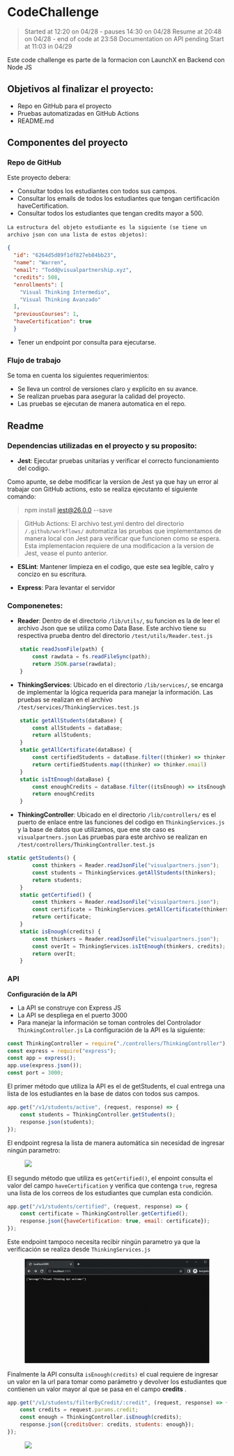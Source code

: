 # CodeChallenge
> Started at 12:20 on 04/28 - pauses 14:30 on 04/28
> Resume at 20:48 on 04/28 - end of code at 23:58
> Documentation on API pending Start at 11:03 in 04/29

Este code challenge es parte de la formacion con LaunchX en Backend con Node JS

## Objetivos al finalizar el proyecto:
- Repo en GitHub para el proyecto
- Pruebas automatizadas en GitHub Actions
- README.md

## Componentes del proyecto
###  Repo de GitHub
Este proyecto debera:
- Consultar todos los estudiantes con todos sus campos.
- Consultar los emails de todos los estudiantes que tengan certificación haveCertification.
- Consultar todos los estudiantes que tengan credits mayor a 500.

`` La estructura del objeto estudiante es la siguiente (se tiene un archivo json con una lista de estos objetos): ``
```json
{
  "id": "6264d5d89f1df827eb84bb23",
  "name": "Warren",
  "email": "Todd@visualpartnership.xyz",
  "credits": 508,
  "enrollments": [
    "Visual Thinking Intermedio",
    "Visual Thinking Avanzado"
  ],
  "previousCourses": 1,
  "haveCertification": true
  }
```

- Tener un endpoint por consulta para ejecutarse.

### Flujo de trabajo
Se toma en cuenta los siguientes requerimientos:
- Se lleva un control de versiones claro y explicito en su avance.
- Se realizan pruebas para asegurar la calidad del proyecto.
- Las pruebas se ejecutan de manera automatica en el repo.

## Readme
### Dependencias utilizadas en el proyecto y su proposito:
- **Jest**: Ejecutar pruebas unitarias y verificar el correcto funcionamiento del codigo.

 Como apunte, se debe modificar la version de Jest ya que hay un error al trabajar con GitHub actions, esto se realiza ejecutanto el siguiente comando:
 >npm install jest@26.0.0 --save

 >GitHub Actions: El archivo test.yml dentro del directorio ``/.github/workflows/`` automatiza las pruebas que implementamos de manera local con Jest para verificar que funcionen como se espera. Esta implementacion requiere de 
 una modificacion a la version de Jest, vease el punto anterior.

 - **ESLint**: Mantener limpieza en el codigo, que este sea legible, calro y concizo en su escritura.

 - **Express**: Para levantar el servidor

### Componenetes:

- **Reader**: Dentro de el directorio ``/lib/utils/``, su funcion es la de leer el archivo Json que se utiliza como Data Base. Este archivo tiene su respectiva prueba dentro del directorio ``/test/utils/Reader.test.js``

```javascript
    static readJsonFile(path) {
        const rawdata = fs.readFileSync(path);
        return JSON.parse(rawdata);
    }
```

- **ThinkingServices**: Ubicado en el directorio ``/lib/services/``, se encarga de implementar la lógica requerida para manejar la información. Las pruebas se realizan en el archivo ``/test/services/ThinkingServices.test.js``

```javascript
    static getAllStudents(dataBase) {
        const allStudents = dataBase;
        return allStudents;
    }
    static getAllCertificate(dataBase) {
        const certifiedStudents = dataBase.filter((thinker) => thinker.haveCertification === true);
        return certifiedStudents.map((thinker) => thinker.email)
    }
    static isItEnough(dataBase) {
        const enoughCredits = dataBase.filter((itsEnough) => itsEnough.credits > 500);
        return enoughCredits
    }
```

- **ThinkingController**: Ubicado en el directorio ``/lib/controllers/`` es el puerto de enlace entre las funciones del codigo en ``ThinkingServices.js`` y la base de datos que utilizamos, que ene ste caso es ``visualpartners.json``
Las pruebas para este archivo se realizan en ``/test/controllers/ThinkingController.test.js``

```javascript
static getStudents() {
        const thinkers = Reader.readJsonFile("visualpartners.json");
        const students = ThinkingServices.getAllStudents(thinkers);
        return students;
    }
    static getCertified() {
        const thinkers = Reader.readJsonFile("visualpartners.json");
        const certificate = ThinkingServices.getAllCertificate(thinkers);
        return certificate;
    }
    static isEnough(credits) {
        const thinkers = Reader.readJsonFile("visualpartners.json");
        const overIt = ThinkingServices.isItEnough(thinkers, credits);
        return overIt;
    }
```

### API
**Configuración de la API**
- La API se construye con Express JS
- La API se despliega en el puerto 3000
- Para manejar la información se toman controles del Controlador ``ThinkingController.js``
La configuración de la API es la siguiente: 

```javascript
const ThinkingController = require("./controllers/ThinkingController");
const express = require("express");
const app = express();
app.use(express.json());
const port = 3000;
```

El primer método que utiliza la API es el de getStudents, el cual entrega una lista de los estudiantes en la base de datos con todos sus campos.
```javascript
app.get("/v1/students/active", (request, response) => {
    const students = ThinkingController.getStudents();
    response.json(students);
});
```
El endpoint regresa la lista de manera automática sin necesidad de ingresar ningún parametro:
<figure>
<img src= "./assets/displays/getStudents.gif">
</figure>

El segundo método que utiliza es ``getCertified()``, el enpoint consulta el valor del campo ``haveCertification`` y verifica que contenga ``true``, regresa una lista de los correos de los estudiantes que cumplan esta condición.
```javascript
app.get("/v1/students/certified", (request, response) => {
    const certificate = ThinkingController.getCertified();
    response.json({haveCertification: true, email: certificate});
});
```
Este endpoint tampoco necesita recibir ningún parametro ya que la verificación se realiza desde ``ThinkingServices.js``
<figure>
<img src= "./assets/displays/getEmails.gif">
</figure>

Finalmente la API consulta ``isEnough(credits)`` el cual requiere de ingresar un valor en la url para tomar como parámetro y devolver los estudiantes que contienen un valor mayor al que se pasa en el campo **credits** .
```javascript
app.get("/v1/students/filterByCredit/:credit", (request, response) => {
    const credits = request.params.credit;
    const enough = ThinkingController.isEnough(credits);
    response.json({creditsOver: credits, students: enough});
});
```
<figure>
<img src= "./assets/displays/credits.gif">
</figure>



